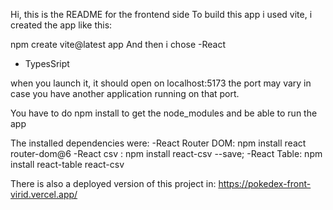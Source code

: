 Hi, this is the README for the frontend side
To build this app i used vite, i created the app like this:

npm create vite@latest app
And then i chose
  -React
  - TypesSript

when you launch it, it should open on localhost:5173 the port may vary in case you have another application running on that port.

You have to do npm install to get the node_modules and be able to run the app

The installed dependencies were:
  -React Router DOM: npm install react router-dom@6
  -React csv : npm install react-csv --save;
  -React Table: npm install react-table react-csv

There is also a deployed version of this project in:
https://pokedex-front-virid.vercel.app/




